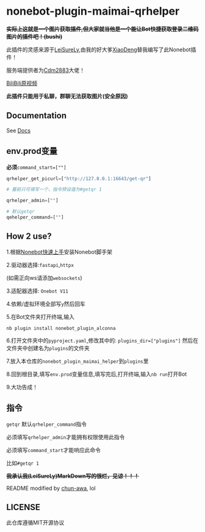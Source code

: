 # nonebot-plugin-maimai-qrhelper

**~~实际上这就是一个图片获取插件,但大家就当他是一个能让Bot快捷获取登录二维码图片的插件吧！(bushi)~~**

此插件的灵感来源于[LeiSureLy](https://github.com/LeiSureLyYrsc),由我的好大爹[XiaoDeng](https://github.com/This-is-XiaoDeng/)替我编写了此Nonebot插件！

服务端提供者为[Cdm2883](https://github.com/Cdm2883/)大佬！

[BiliBili原视频](https://bilibili.com/BV1kT421r74M)

**此插件只能用于私聊，群聊无法获取图片(安全原因)**

## Documentation

See [Docs](https://nonebot.dev/)

## env.prod变量
**必须**`command_start=[""]`

```python
qrhelper_get_picurl=["http://127.0.0.1:16643/get-qr"]

# 墓前只可填写一个，指令预设值为#getqr 1

qrhelper_admin=[""]

# 默认getqr
qehelper_command=[""]
```

## How 2 use?
1.根据[Nonebot快速上手](https://nonebot.dev/docs/quick-start)安装Nonebot脚手架

2.驱动器选择:`fastapi`,`httpx`

(如需正向ws请添加`websockets`)

3.适配器选择: `Onebot V11`

4.依赖/虚拟环境全部写`y`然后回车

5.在Bot文件夹打开终端,输入
```
nb plugin install nonebot_plugin_alconna
```

6.打开文件夹中的`pyproject.yaml`,修改其中的:
`plugins_dir=["plugins"]`
然后在文件夹中创建名为`plugins`的文件夹

7.放入本仓库的`nonebot_plugin_maimai_helper`到`plugins`里

8.回到根目录,填写`env.prod`变量信息,填写完后,打开终端,输入`nb run`打开Bot

9.大功告成！

## 指令
`getqr` 默认`qrhelper_command`指令

必须填写`qrhelper_admin`才能拥有权限使用此指令

必须填写`command_start`才能响应此命令

比如`#getqr 1`

**~~我承认我(LeiSureLy)MarkDown写的很烂，见谅！！！~~**

README modified by [chun-awa](https://github.com/chun-awa), lol

## LICENSE

此仓库遵循MIT开源协议
